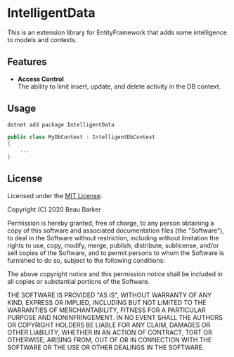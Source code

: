 ﻿# IntelligentData

This is an extension library for EntityFramework that adds some intelligence to models and contexts.


## Features

* __Access Control__  
  The ability to limit insert, update, and delete activity in the DB context.


## Usage

```sh
dotnet add package IntelligentData
```

```c#
public class MyDbContext : IntelligentDbContext
{
    ...
}
```




## License

Licensed under the [MIT License](https://opensource.org/licenses/MIT).

Copyright (C) 2020 Beau Barker

Permission is hereby granted, free of charge, to any person obtaining a copy of this software and associated documentation files (the "Software"), to deal in the Software without restriction, including without limitation the rights to use, copy, modify, merge, publish, distribute, sublicense, and/or sell copies of the Software, and to permit persons to whom the Software is furnished to do so, subject to the following conditions:

The above copyright notice and this permission notice shall be included in all copies or substantial portions of the Software.

THE SOFTWARE IS PROVIDED "AS IS", WITHOUT WARRANTY OF ANY KIND, EXPRESS OR IMPLIED, INCLUDING BUT NOT LIMITED TO THE WARRANTIES OF MERCHANTABILITY, FITNESS FOR A PARTICULAR PURPOSE AND NONINFRINGEMENT. IN NO EVENT SHALL THE AUTHORS OR COPYRIGHT HOLDERS BE LIABLE FOR ANY CLAIM, DAMAGES OR OTHER LIABILITY, WHETHER IN AN ACTION OF CONTRACT, TORT OR OTHERWISE, ARISING FROM, OUT OF OR IN CONNECTION WITH THE SOFTWARE OR THE USE OR OTHER DEALINGS IN THE SOFTWARE.
